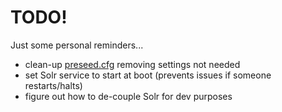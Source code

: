 # TODO!
Just some personal reminders...

* clean-up [preseed.cfg](./http/preseed.conf) removing settings not needed
* set Solr service to start at boot (prevents issues if someone restarts/halts)
* figure out how to de-couple Solr for dev purposes
